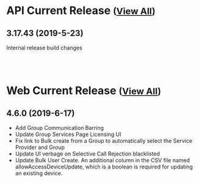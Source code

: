 
# API Current Release <small>([View All](/API.md))</small>
## 3.17.43 (2019-5-23)
Internal release build changes

<br><br>
# Web Current Release <small>([View All](/Web.md))</small>
## 4.6.0 (2019-6-17)
  - Add Group Communication Barring
  - Update Group Services Page Licensing UI
  - Fix link to Bulk create from a Group to automatically select the Service Provider and Group
  - Update UI verbage on Selective Call Rejection blacklisted
  - Update Bulk User Create.  An additional column in the CSV file named allowAccessDeviceUpdate, which is a boolean is required for updating an existing device.

  